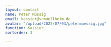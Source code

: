 ```yaml
---
layout: contact
name: Peter Müssig
email: kassier@vcmuellheim.de
avatar: "/upload/2022/07/03/petermuessig.jpg"
function: Kassier
sortorder: 3

---
```

